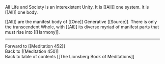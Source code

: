 All Life and Society is an interexistent Unity. It is [[All]] one system. It is [[All]] one body. 

[[All]] are the manifest body of [[One]] Generative [[Source]]. There is only the transcendent Whole, with [[All]] its diverse myriad of manifest parts that must rise into [[Harmony]]. 

___

Forward to [[Meditation 452]]  
Back to [[Meditation 450]]  
Back to table of contents [[The Lionsberg Book of Meditations]]  